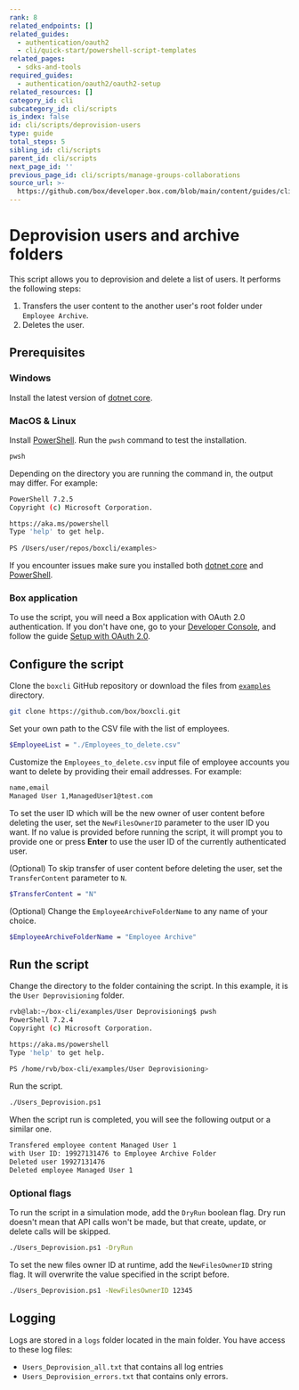 ```yaml
---
rank: 8
related_endpoints: []
related_guides:
  - authentication/oauth2
  - cli/quick-start/powershell-script-templates
related_pages:
  - sdks-and-tools
required_guides:
  - authentication/oauth2/oauth2-setup
related_resources: []
category_id: cli
subcategory_id: cli/scripts
is_index: false
id: cli/scripts/deprovision-users
type: guide
total_steps: 5
sibling_id: cli/scripts
parent_id: cli/scripts
next_page_id: ''
previous_page_id: cli/scripts/manage-groups-collaborations
source_url: >-
  https://github.com/box/developer.box.com/blob/main/content/guides/cli/scripts/deprovision-users.md
---
```

# Deprovision users and archive folders

This script allows you to deprovision and delete a list of users.
It performs the following steps:

1. Transfers the user content to the another user's root folder
under `Employee Archive`.
2. Deletes the user.

## Prerequisites

### Windows

Install the latest version of [dotnet core](https://dotnet.microsoft.com/download).

### MacOS & Linux

Install [PowerShell][pwsh]. Run the `pwsh` command to test the installation.

```bash
pwsh 
```

Depending on the directory you are
running the command in, the output may differ.
For example:

```bash
PowerShell 7.2.5
Copyright (c) Microsoft Corporation.

https://aka.ms/powershell
Type 'help' to get help.
  
PS /Users/user/repos/boxcli/examples> 
```

<message>

If you encounter issues make sure you installed both
[dotnet core](https://dotnet.microsoft.com/download) and
[PowerShell][pwsh].

</message>

### Box application

To use the script, you will need a Box application
with OAuth 2.0 authentication. If you don't have one,
go to your [Developer Console][console], and follow the guide
[Setup with OAuth 2.0][auth].

## Configure the script

Clone the `boxcli` GitHub repository
or download the files from [`examples`][examples] directory.

```bash
git clone https://github.com/box/boxcli.git
```

Set your own path to the CSV file with the list of employees.

```bash
$EmployeeList = "./Employees_to_delete.csv"
```

Customize the `Employees_to_delete.csv` input file of
employee accounts you want to delete
by providing their email addresses.
For example:

```bash
name,email
Managed User 1,ManagedUser1@test.com
```

To set the user ID which will be the new owner of user content
before deleting the user, set the `NewFilesOwnerID` parameter to the
user ID you want.
If no value is provided before running the script, it will prompt you to
provide one or press **Enter** to use the user ID of the currently authenticated
user.

(Optional) To skip transfer of user content before
deleting the user, set the `TransferContent` parameter to `N`.

```bash
$TransferContent = "N"
```

(Optional) Change the `EmployeeArchiveFolderName`
to any name of your choice.

```bash
$EmployeeArchiveFolderName = "Employee Archive"
```

## Run the script

Change the directory to the folder containing the script.
In this example, it is the `User Deprovisioning` folder.

```bash
rvb@lab:~/box-cli/examples/User Deprovisioning$ pwsh
PowerShell 7.2.4
Copyright (c) Microsoft Corporation.

https://aka.ms/powershell
Type 'help' to get help.
  
PS /home/rvb/box-cli/examples/User Deprovisioning>
```

Run the script.

```bash
./Users_Deprovision.ps1
```

When the script run is completed, you will see the following
output or a similar one.

```bash
Transfered employee content Managed User 1
with User ID: 19927131476 to Employee Archive Folder
Deleted user 19927131476
Deleted employee Managed User 1
```

### Optional flags

To run the script in a simulation mode,
add the `DryRun` boolean flag.
Dry run doesn't mean that API calls won't be made,
but that create, update, or delete calls will be skipped.

```bash
./Users_Deprovision.ps1 -DryRun
```

To set the new files owner ID at runtime, add the
`NewFilesOwnerID` string flag. It will overwrite the
value specified in the script before.

```bash
./Users_Deprovision.ps1 -NewFilesOwnerID 12345
```

## Logging

Logs are stored in a `logs` folder located in the main folder.
You have access to these log files:

* `Users_Deprovision_all.txt` that contains all log entries
* `Users_Deprovision_errors.txt` that contains only errors.

[scripts]: https://github.com/box/boxcli/tree/main/examples
[pwsh]: https://docs.microsoft.com/en-us/powershell/scripting/install/installing-powershell?view=powershell-7.2
[quickstart]: g://cli/quick-start/create-oauth-app/
[console]: https://app.box.com/developers/console
[auth]: g://authentication/oauth2/oauth2-setup
[examples]:https://github.com/box/boxcli/tree/main/examples/User%20Deprovisioning
[employeelist]:[https://github.com/box/boxcli/blob/main/examples/User%20Deprovisioning/Users_Deprovision.ps1#L12